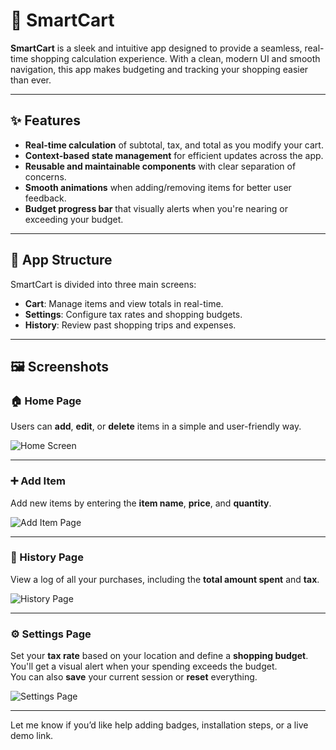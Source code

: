# 🛒 SmartCart

**SmartCart** is a sleek and intuitive app designed to provide a seamless, real-time shopping calculation experience. With a clean, modern UI and smooth navigation, this app makes budgeting and tracking your shopping easier than ever.

---

## ✨ Features

- **Real-time calculation** of subtotal, tax, and total as you modify your cart.
- **Context-based state management** for efficient updates across the app.
- **Reusable and maintainable components** with clear separation of concerns.
- **Smooth animations** when adding/removing items for better user feedback.
- **Budget progress bar** that visually alerts when you're nearing or exceeding your budget.

---

## 📱 App Structure

SmartCart is divided into three main screens:

- **Cart**: Manage items and view totals in real-time.
- **Settings**: Configure tax rates and shopping budgets.
- **History**: Review past shopping trips and expenses.

---

## 🖼️ Screenshots

### 🏠 Home Page  
Users can **add**, **edit**, or **delete** items in a simple and user-friendly way.

![Home Screen](https://github.com/user-attachments/assets/64283088-afd9-4457-80e1-866b095605b0)

---

### ➕ Add Item  
Add new items by entering the **item name**, **price**, and **quantity**.

![Add Item Page](https://github.com/user-attachments/assets/f9d276dc-9752-4f06-9a2c-8ccd91928820)

---

### 📜 History Page  
View a log of all your purchases, including the **total amount spent** and **tax**.

![History Page](https://github.com/user-attachments/assets/13eb6cf9-1670-4943-a00e-5ffb9b24fa01)

---

### ⚙️ Settings Page  
Set your **tax rate** based on your location and define a **shopping budget**.  
You'll get a visual alert when your spending exceeds the budget.  
You can also **save** your current session or **reset** everything.

![Settings Page](https://github.com/user-attachments/assets/83bdf48b-1f45-4522-b831-f7e2907c039c)

---

Let me know if you’d like help adding badges, installation steps, or a live demo link.
